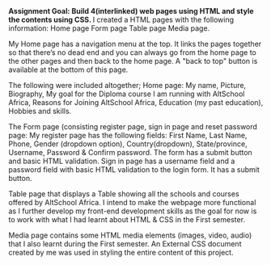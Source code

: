<b>
Assignment Goal: Build 4(interlinked) web pages using HTML and style the contents using CSS.
</b>
I created a HTML pages with the following information:
Home page
Form page
Table page
Media page.

My Home page has a navigation menu at the top. It links the pages together so that there’s no dead end and you can always go from the home page to the other pages and then back to the home page.
A "back to top" button is available at the bottom of this page.

The following were included altogether;
Home page: My name, Picture, Biography, My goal for the Diploma course I am running with AltSchool Africa, Reasons for Joining AltSchool Africa, Education (my past education), Hobbies and skills.

The Form page  (consisting register page, sign in page and reset password page:
My register page has the following fields: First Name, Last Name, Phone, Gender (dropdown option), Country(dropdown), State/province, Username, Password & Confirm password. The form has a submit button and basic HTML validation.
Sign in page has a username field and a password field with basic HTML validation to the login form. It has a submit button.

Table page that displays a Table showing all the schools and courses offered by AltSchool Africa. I intend to make the webpage more functional as I further develop my front-end development skills as the goal for now is to work with what I had learnt about HTML & CSS in the First semester.

Media page contains some HTML media elements (images, video, audio) that I also learnt during the First semester.
An External CSS document created by me was used in styling the entire content of this project.